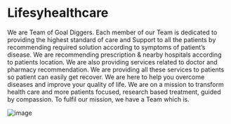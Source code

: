 # Lifesyhealthcare
We are Team of Goal Diggers. Each member of our Team is dedicated to providing the highest standard of care and Support to all the patients by recommending required solution according to symptoms of patient’s disease. We are recommending prescription &amp; nearby hospitals according to patients location. We are also providing services related to doctor and pharmacy recommendation. We are providing all these services to patients so patient can easily get recover.  We are here to help you overcome diseases and improve your quality of life. We are on a mission to transform health care and more patients focused, research based treatment, guided by compassion. To fulfil our mission, we have a Team which is.


![image](https://user-images.githubusercontent.com/64949388/145211229-40d66307-a33f-473c-9e22-3ecde37c6a18.png)
